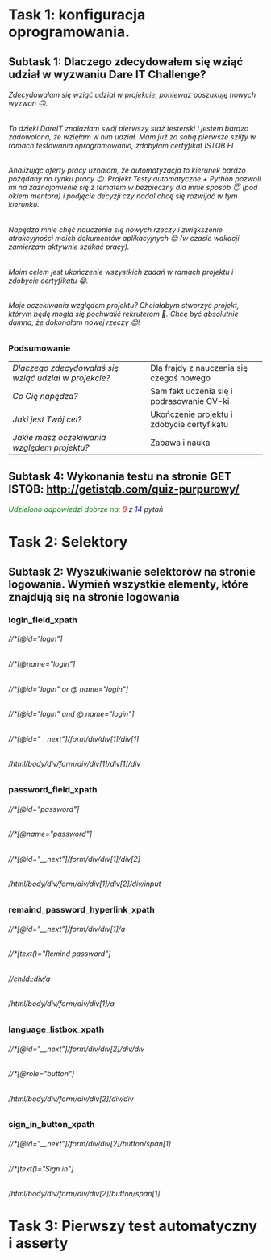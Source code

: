 # Task 1: konfiguracja oprogramowania.
## Subtask 1: Dlaczego zdecydowałem się wziąć udział w wyzwaniu Dare IT Challenge?
###### Zdecydowałam się wziąć udział w projekcie, ponieważ poszukuję nowych wyzwań 🙃. 
###### To dzięki DareIT znalazłam swój pierwszy staż testerski i jestem bardzo zadowolona, że wzięłam w nim udział. Mam już za sobą pierwsze szlify w ramach testowania oprogramowania, zdobyłam certyfikat ISTQB FL. 
###### Analizując oferty pracy uznałam, że automatyzacja to kierunek bardzo pożądany na rynku pracy 😉. Projekt _Testy automatyczne + Python_ pozwoli mi na zaznajomienie się z tematem w bezpieczny dla mnie sposób 😇 (pod okiem mentora) i podjęcie decyzji czy nadal chcę się rozwijać w tym kierunku. 
###### Napędza mnie chęć nauczenia się nowych rzeczy i zwiększenie atrakcyjności moich dokumentów aplikacyjnych 😊 (w czasie wakacji zamierzam aktywnie szukać pracy). 
######  Moim celem jest ukończenie wszystkich zadań w ramach projektu i zdobycie certyfikatu 😁. 
###### Moje oczekiwania względem projektu? Chciałabym stworzyć projekt, którym będę mogła się pochwalić rekruterom 🤩. Chcę być absolutnie dumna, że dokonałam nowej rzeczy 😊!

### Podsumowanie
<TABLE>

<TR> <TD><i> Dlaczego zdecydowałaś się wziąć udział w projekcie? </i></TD><TD> Dla frajdy z nauczenia się czegoś nowego </TD></TR>

<TR> <TD><i> Co Cię napędza? </i></TD><TD> Sam fakt uczenia się i podrasowanie CV-ki </TD></TR>

<TR> <TD><i> Jaki jest Twój cel? </i></TD><TD> Ukończenie projektu i zdobycie certyfikatu </TD></TR>

<TR> <TD><i> Jakie masz oczekiwania względem projektu? </i></TD><TD> Zabawa i nauka </TD></TR>

</TABLE>

## Subtask 4: Wykonania testu na stronie GET ISTQB: http://getistqb.com/quiz-purpurowy/



<h6><span style="color:green"> Udzielono odpowiedzi dobrze na:</span> <span style="color:red"> 8</span> z <span style="color:blue"> 14</span> pytań</h6>

# Task 2: Selektory
## Subtask 2: Wyszukiwanie selektorów na stronie logowania. Wymień wszystkie elementy, które znajdują się na stronie logowania

### login_field_xpath
###### //*[@id="login"]
###### //*[@name="login"]
###### //*[@id="login" or @ name="login"]
###### //*[@id="login" and @ name="login"]
###### //*[@id="__next"]/form/div/div[1]/div[1]
###### /html/body/div/form/div/div[1]/div[1]/div
### password_field_xpath
###### //*[@id="password"]
###### //*[@name="password"]
###### //*[@id="__next"]/form/div/div[1]/div[2]
###### /html/body/div/form/div/div[1]/div[2]/div/input
### remaind_password_hyperlink_xpath
###### //*[@id="__next"]/form/div/div[1]/a
###### //*[text()="Remind password"]
###### //child::div/a
###### /html/body/div/form/div/div[1]/a
### language_listbox_xpath
###### //*[@id="__next"]/form/div/div[2]/div/div
###### //*[@role="button"]
###### /html/body/div/form/div/div[2]/div/div
### sign_in_button_xpath
###### //*[@id="__next"]/form/div/div[2]/button/span[1]
###### //*[text()="Sign in"]
###### /html/body/div/form/div/div[2]/button/span[1]

# Task 3: Pierwszy test automatyczny i asserty
